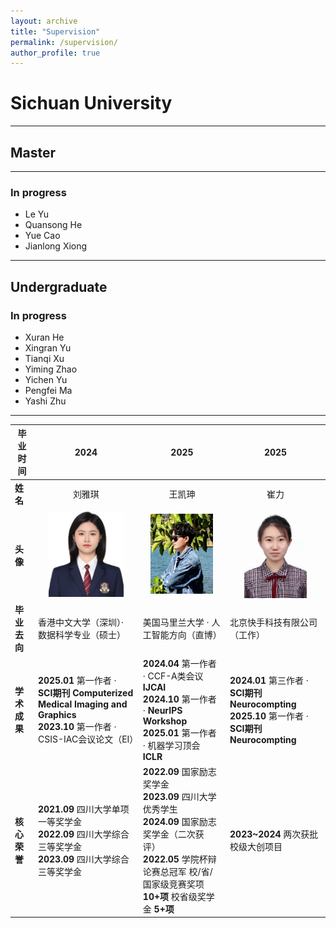 ```yaml
---
layout: archive
title: "Supervision"
permalink: /supervision/
author_profile: true
---
```


# Sichuan University
---
## Master
---
### In progress
* Le Yu
* Quansong He
* Yue Cao
* Jianlong Xiong

---
## Undergraduate
### In progress
* Xuran He
* Xingran Yu
* Tianqi Xu
* Yiming Zhao
* Yichen Yu
* Pengfei Ma
* Yashi Zhu
---

|**毕业时间** | 2024|2025 |2025|
|------------------|-------------------------------|----------------------|---------------------|
| **姓名**| <center>刘雅琪</center>| <center>王凯珅</center> | <center>崔力</center> |
| **头像** | <div style="text-align:center"><img src="liuyaqi.jpg" width="120"></div>| <div style="text-align:center"><img src="photos/640.jpg" width="100"></div>|<div style="text-align:center"><img src="photos/cuili.jpg" width="100"></div> |
| **毕业去向**     | 香港中文大学（深圳）· 数据科学专业（硕士） | 美国马里兰大学 · 人工智能方向（直博）| 北京快手科技有限公司（工作）|
| **学术成果**     | **2025.01** 第一作者 · <br>**SCI期刊 Computerized Medical Imaging and Graphics**<br>**2023.10** 第一作者 · CSIS-IAC会议论文（EI）| **2024.04** 第一作者 · CCF-A类会议 **IJCAI**<br>**2024.10** 第一作者 · **NeurIPS Workshop**<br>**2025.01** 第一作者 · 机器学习顶会 **ICLR** | **2024.01** 第三作者  · **SCI期刊 Neurocompting** <br> **2025.10** 第一作者  · **SCI期刊 Neurocompting**|
| **核心荣誉**     |**2021.09** 四川大学单项一等奖学金 <br> **2022.09** 四川大学综合三等奖学金 <br> **2023.09** 四川大学综合三等奖学金 <br> |**2022.09** 国家励志奖学金<br>**2023.09** 四川大学优秀学生<br>**2024.09** 国家励志奖学金（二次获评）<br>**2022.05** 学院杯辩论赛总冠军  校/省/国家级竞赛奖项 <br>**10+项** 校省级奖学金 **5+项**                   |**2023~2024** 两次获批校级大创项目|


